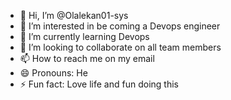 - 👋 Hi, I’m @Olalekan01-sys
- 👀 I’m interested in be coming a Devops engineer
- 🌱 I’m currently learning Devops
- 💞️ I’m looking to collaborate on all team members
- 📫 How to reach me on my email
- 😄 Pronouns: He
- ⚡ Fun fact: Love life and fun doing this

<!---
Olalekan01-sys/Olalekan01-sys is a ✨ special ✨ repository because its `README.md` (this file) appears on your GitHub profile.
You can click the Preview link to take a look at your changes.
--->
